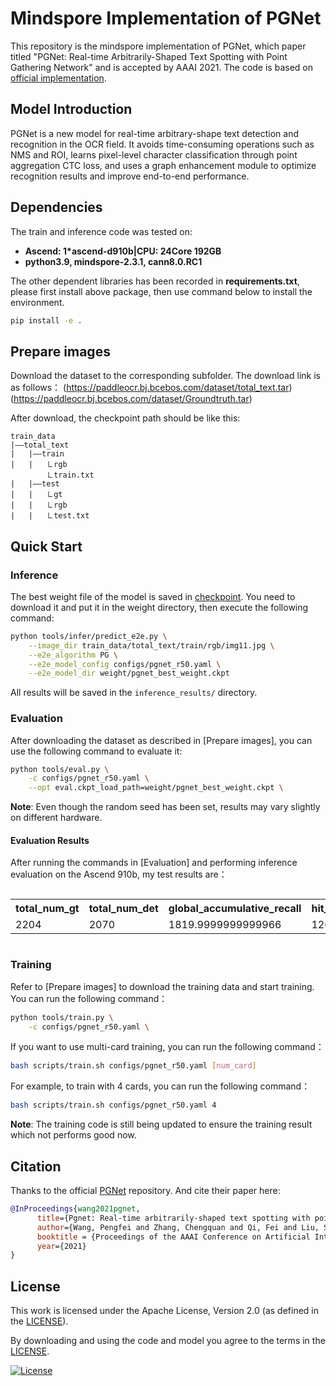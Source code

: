 #  Mindspore Implementation of PGNet

This repository is the mindspore implementation of PGNet, which paper titled "PGNet: Real-time Arbitrarily-Shaped Text Spotting with Point Gathering Network" and is accepted by AAAI 2021. The code is based on [official implementation](https://github.com/PaddlePaddle/PaddleOCR/blob/release/2.6/doc/doc_ch/algorithm_e2e_pgnet.md).

## Model Introduction

PGNet is a new model for real-time arbitrary-shape text detection and recognition in the OCR field. It avoids time-consuming operations such as NMS and ROI, learns pixel-level character classification through point aggregation CTC loss, and uses a graph enhancement module to optimize recognition results and improve end-to-end performance.

## Dependencies

The train and inference code was tested on:

- **Ascend: 1*ascend-d910b|CPU: 24Core 192GB**
- **python3.9, mindspore-2.3.1, cann8.0.RC1**

The other dependent libraries has been recorded in **requirements.txt**, please first install above package, then use command below to install the environment.

```bash
pip install -e .
```

## Prepare images

Download the dataset to the corresponding subfolder. The download link is as follows：
(https://paddleocr.bj.bcebos.com/dataset/total_text.tar)
(https://paddleocr.bj.bcebos.com/dataset/Groundtruth.tar)

After download, the checkpoint path should be like this:

```
train_data
|——total_text
|   |——train
|   |   ㇗rgb
        ㇗train.txt
|   |——test
|   |   ㇗gt
|   |   ㇗rgb
|   |   ㇗test.txt
```

## Quick Start

### Inference

The best weight file of the model is saved in [checkpoint](https://download-mindspore.osinfra.cn/model_zoo/research/cv/pgnet/pgnet_best_weight.ckpt). You need to download it and put it in the weight directory, then execute the following command:

```bash
python tools/infer/predict_e2e.py \
    --image_dir train_data/total_text/train/rgb/img11.jpg \
    --e2e_algorithm PG \
    --e2e_model_config configs/pgnet_r50.yaml \
    --e2e_model_dir weight/pgnet_best_weight.ckpt
```

All results will be saved in the `inference_results/` directory.

### Evaluation

After downloading the dataset as described in [Prepare images], you can use the following command to evaluate it:

```bash
python tools/eval.py \
    -c configs/pgnet_r50.yaml \
    --opt eval.ckpt_load_path=weight/pgnet_best_weight.ckpt \
```

**Note**: Even though the random seed has been set, results may vary slightly on different hardware.

#### Evaluation Results

After running the commands in [Evaluation] and performing inference evaluation on the Ascend 910b, my test results are：

<div style="overflow-x: auto;">
    <table>
        <tr>
            <th>total_num_gt</th>
            <th>total_num_det</th>
            <th>global_accumulative_recall</th>
            <th>hit_str_count</th>
            <th>recall</th>
            <th>precision</th>
            <th>f_score</th>
            <th>seqerr</th>
            <th>recall_e2e</th>
            <th>precision_e2e</th>
            <th>f_score_e2e</th>
        </tr>
        <tr>
            <td>2204</td>
            <td>2070</td>
            <td>1819.9999999999966</td>
            <td>1266</td>
            <td>0.8257713248638823</td>
            <td>0.8765217391304333</td>
            <td>0.8503900216750798</td>
            <td>0.3043956043956031</td>
            <td>0.574410163339383</td>
            <td>0.6115942028985507</td>
            <td>0.5924192793635938</td>
        </tr>
    </table>
</div>

### Training

Refer to [Prepare images] to download the training data and start training. You can run the following command：

```bash
python tools/train.py \
    -c configs/pgnet_r50.yaml \
```

If you want to use multi-card training, you can run the following command：

```bash
bash scripts/train.sh configs/pgnet_r50.yaml [num_card]
```

For example, to train with 4 cards, you can run the following command：

```bash
bash scripts/train.sh configs/pgnet_r50.yaml 4
```

**Note**: The training code is still being updated to ensure the training result which not performs good now.

## Citation

Thanks to the official [PGNet](https://github.com/PaddlePaddle/PaddleOCR) repository. And cite their paper here:

```bibtex
@InProceedings{wang2021pgnet,
      title={Pgnet: Real-time arbitrarily-shaped text spotting with point gathering network},
      author={Wang, Pengfei and Zhang, Chengquan and Qi, Fei and Liu, Shanshan and Zhang, Xiaoqiang and Lyu, Pengyuan and Han, Junyu and Liu, Jingtuo and Ding, Errui and Shi, Guangming},
      booktitle = {Proceedings of the AAAI Conference on Artificial Intelligence},
      year={2021}
}
```

## License

This work is licensed under the Apache License, Version 2.0 (as defined in the [LICENSE](LICENSE.txt)).

By downloading and using the code and model you agree to the terms in the  [LICENSE](LICENSE.txt).

[![License](https://img.shields.io/badge/License-Apache--2.0-929292)](https://www.apache.org/licenses/LICENSE-2.0)
